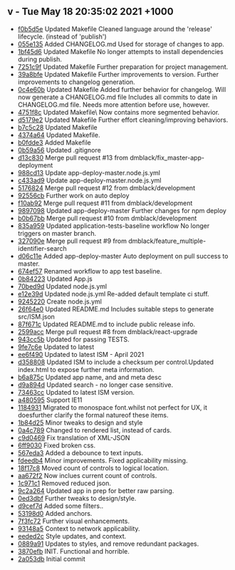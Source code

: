 v - Tue May 18 20:35:02 2021 +1000
--------------------------------------
 - [f0b5d5e](../../commit/f0b5d5e) Updated Makefile Cleaned language around the 'release' lifecycle. (instead of 'publish')
 - [055e135](../../commit/055e135) Added CHANGELOG.md Used for storage of changes to app.
 - [1bf45d6](../../commit/1bf45d6) Updated Makefile No longer attempts to install dependencies during publish.
 - [7251c9f](../../commit/7251c9f) Updated Makefile Further preparation for project management.
 - [39a8bfe](../../commit/39a8bfe) Updated Makefile Further improvements to version. Further improvements to changelog generation.
 - [0c4e60b](../../commit/0c4e60b) Updated Makefile Added further behavior for changelog. Will now generate a CHANGELOG.md file Includes all commits to date in CHANGELOG.md file. Needs more attention before use, however.
 - [4751f8c](../../commit/4751f8c) Updated Makefile\ Now contains more segmented behavior.
 - [d5179e2](../../commit/d5179e2) Updated Makefile Further effort cleaning/improving behaviors.
 - [b7c5c28](../../commit/b7c5c28) Updated Makefile
 - [4374a64](../../commit/4374a64) Updated Makefile.
 - [b0fdde3](../../commit/b0fdde3) Added Makefile
 - [0b59a56](../../commit/0b59a56) Updated .gitignore
 - [d13c830](../../commit/d13c830) Merge pull request #13 from dmblack/fix_master-app-deployment
 - [988cd13](../../commit/988cd13) Update app-deploy-master.node.js.yml
 - [c433ad9](../../commit/c433ad9) Update app-deploy-master.node.js.yml
 - [5176824](../../commit/5176824) Merge pull request #12 from dmblack/development
 - [92556cb](../../commit/92556cb) Further work on auto deploy
 - [f10ab92](../../commit/f10ab92) Merge pull request #11 from dmblack/development
 - [9897098](../../commit/9897098) Updated app-deploy-master Further changes for npm deploy
 - [b0b67bb](../../commit/b0b67bb) Merge pull request #10 from dmblack/development
 - [835a959](../../commit/835a959) Updated application-tests-baseline workflow No longer triggers on master branch.
 - [327090e](../../commit/327090e) Merge pull request #9 from dmblack/feature_multiple-identifier-search
 - [d06c11e](../../commit/d06c11e) Added app-deploy-master Auto deployment on pull success to master.
 - [674ef57](../../commit/674ef57) Renamed workflow to app test baseline.
 - [0b84223](../../commit/0b84223) Updated App.js
 - [70bed9d](../../commit/70bed9d) Updated node.js.yml
 - [e12e39d](../../commit/e12e39d) Updated node.js.yml Re-added default template ci stuff.
 - [9245220](../../commit/9245220) Create node.js.yml
 - [26f64e0](../../commit/26f64e0) Updated README.md Includes suitable steps to generate src/ISM.json
 - [87f671c](../../commit/87f671c) Updated README.md to include public release info.
 - [2599acc](../../commit/2599acc) Merge pull request #8 from dmblack/react-upgrade
 - [943cc5b](../../commit/943cc5b) Updated for passing TESTS.
 - [9fe7c6e](../../commit/9fe7c6e) Updated to latest
 - [ee6f490](../../commit/ee6f490) Updated to latest ISM - April 2021
 - [d358808](../../commit/d358808) Updated ISM to include a checksum per control.Updated index.html to expose further meta information.
 - [b6a875c](../../commit/b6a875c) Updated app name, and and meta desc
 - [d9a894d](../../commit/d9a894d) Updated search - no longer case sensitive.
 - [73463cc](../../commit/73463cc) Updated to latest ISM version.
 - [a480595](../../commit/a480595) Support IE11
 - [1184931](../../commit/1184931) Migrated to monospace font.whilst not perfect for UX, it doesfurther clarify the formal natureof these items.
 - [1b84d25](../../commit/1b84d25) Minor tweaks to design and style
 - [0a4c789](../../commit/0a4c789) Changed to rendered list, instead of cards.
 - [c9d0469](../../commit/c9d0469) Fix translation of XML-JSON
 - [6ff9030](../../commit/6ff9030) Fixed broken css.
 - [567eda3](../../commit/567eda3) Added a debounce to text inputs.
 - [fdeedb4](../../commit/fdeedb4) Minor improvements. Fixed applicability missing.
 - [18f17c8](../../commit/18f17c8) Moved count of controls to logical location.
 - [aa672f2](../../commit/aa672f2) Now inclues current count of controls.
 - [1c971c1](../../commit/1c971c1) Removed reduced json.
 - [9c2a264](../../commit/9c2a264) Updated app in prep for better raw parsing.
 - [0ed3dbf](../../commit/0ed3dbf) Further tweaks to design/style.
 - [d9cef7d](../../commit/d9cef7d) Added some filters..
 - [53198d0](../../commit/53198d0) Added anchors.
 - [7f3fc72](../../commit/7f3fc72) Further visual enhancements.
 - [93148a5](../../commit/93148a5) Context to network applicability.
 - [eeded2c](../../commit/eeded2c) Style updates, and context.
 - [0889a91](../../commit/0889a91) Updates to styles, and remove redundant packages.
 - [3870efb](../../commit/3870efb) INIT. Functional and horrible.
 - [2a053db](../../commit/2a053db) Initial commit
